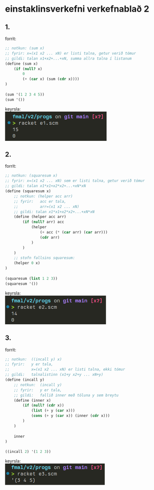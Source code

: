 # einstaklinsverkefni verkefnablað 2

## 1.
forrit:  
```scheme
;; notkun: (sum x)
;; fyrir: x=(x1 x2 ... xN) er listi talna, getur verið tómur
;; gildi: talan x1+x2+...+xN, summa allra talna í listanum
(define (sum x)
    (if (null? x) 
        0 
        (+ (car x) (sum (cdr x))))    
)

(sum '(1 2 3 4 5))
(sum '())
```  

keyrsla:  
![keyrsla á forriti e1.scm](./imgs/e1.png)

## 2.
forrit:  
```scheme
;; notkun: (squaresum x)
;; fyrir: x=(x1 x2 ... xN) sem er listi talna, getur verið tómur
;; gildi: talan x1*x1+x2*x2+...+xN*xN
(define (squaresum x)
    ;; notkun: (helper acc arr)
    ;; fyrir:   acc er tala, 
    ;;          arr=(x1 x2 ... xN)
    ;; gildi: talan x1*x1+x2*x2+...+xN*xN
    (define (helper acc arr)
        (if (null? arr) acc
            (helper 
                (+ acc (* (car arr) (car arr)))
                (cdr arr)
            )
        )
    )
    ;; stofn fallsins squaresum:
    (helper 0 x)
)

(squaresum (list 1 2 3))
(squaresum '())
```  

keyrsla:  
![keyrsla á forriti e2.scm](./imgs/e2.png)

## 3. 
forrit:  
```scheme
;; notkun:  ((incall y) x)
;; fyrir:   y er tala,
;;          x=(x1 x2 ... xN) er listi talna, ekki tómur
;; gildi:   talnalistinn (x1+y x2+y ... xN+y)
(define (incall y)
    ;; notkun:  (incall y)
    ;; fyrir:   y er tala,
    ;; gildi:   fallið inner með töluna y sem breytu
    (define (inner x)
        (if (null? (cdr x))
            (list (+ y (car x)))
            (cons (+ y (car x)) (inner (cdr x)))
        )
    )

    inner
)

((incall 2) '(1 2 3))
```  

keyrsla:  
![keyrsla á forritinu e3.scm](./imgs/e3.png)